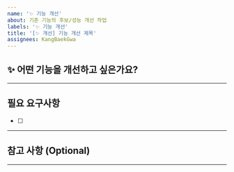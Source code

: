 ```yaml
---
name: '✨ 기능 개선'
about: 기존 기능의 후보/성능 개선 작업
labels: '✨ 기능 개선'
title: '[✨ 개선] 기능 개선 제목'
assignees: KangBaekGwa
---
```


## ✨ 어떤 기능을 개선하고 싶은가요?

<!-- 기능 개선 이유 및 요구를 구체적으로 설명 -->

---

## 필요 요구사항

- [ ]

---

## 참고 사항 (Optional)

<!-- 여기에 추가 정보나 파일 조건 설명 -->

---
